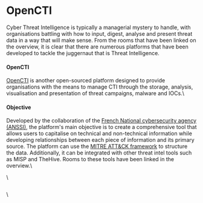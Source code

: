 # OpenCTI

Cyber Threat Intelligence is typically a managerial mystery to handle, with organisations battling with how to input, digest, analyse and present threat data in a way that will make sense. From the rooms that have been linked on the overview, it is clear that there are numerous platforms that have been developed to tackle the juggernaut that is Threat Intelligence.

#### OpenCTI

[OpenCTI](https://github.com/OpenCTI-Platform/opencti) is another open-sourced platform designed to provide organisations with the means to manage CTI through the storage, analysis, visualisation and presentation of threat campaigns, malware and IOCs.\


#### Objective

Developed by the collaboration of the [French National cybersecurity agency (ANSSI)](https://www.ssi.gouv.fr/), the platform's main objective is to create a comprehensive tool that allows users to capitalise on technical and non-technical information while developing relationships between each piece of information and its primary source. The platform can use the [MITRE ATT\&CK framework](https://tryhackme.com/room/mitre) to structure the data. Additionally, it can be integrated with other threat intel tools such as MISP and TheHive. Rooms to these tools have been linked in the overview.\


\


<figure><img src="https://tryhackme-images.s3.amazonaws.com/user-uploads/5fc2847e1bbebc03aa89fbf2/room-content/2dea4c51fade0cb08cc810bfef587e69.png" alt=""><figcaption></figcaption></figure>

\
